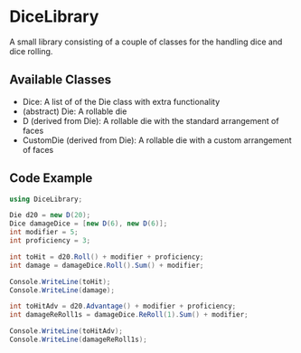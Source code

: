 # DiceLibrary
A small library consisting of a couple of classes for the handling dice and dice rolling.

## Available Classes
- Dice: A list of of the Die class with extra functionality
- (abstract) Die: A rollable die
- D (derived from Die): A rollable die with the standard arrangement of faces
- CustomDie (derived from Die): A rollable die with a custom arrangement of faces

## Code Example
```cs
using DiceLibrary;

Die d20 = new D(20);
Dice damageDice = [new D(6), new D(6)];
int modifier = 5;
int proficiency = 3;

int toHit = d20.Roll() + modifier + proficiency;
int damage = damageDice.Roll().Sum() + modifier;

Console.WriteLine(toHit);
Console.WriteLine(damage);

int toHitAdv = d20.Advantage() + modifier + proficiency;
int damageReRoll1s = damageDice.ReRoll(1).Sum() + modifier;

Console.WriteLine(toHitAdv);
Console.WriteLine(damageReRoll1s);
```